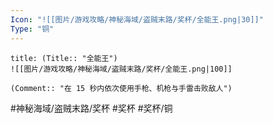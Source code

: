 ```yaml
---
Icon: "![[图片/游戏攻略/神秘海域/盗贼末路/奖杯/全能王.png|30]]"
Type: "铜"
---
```

```ad-common-bronze-trophy
title: (Title:: "全能王")
![[图片/游戏攻略/神秘海域/盗贼末路/奖杯/全能王.png|100]]

(Comment:: "在 15 秒内依次使用手枪、机枪与手雷击败敌人")
```

#神秘海域/盗贼末路/奖杯 #奖杯 #奖杯/铜
